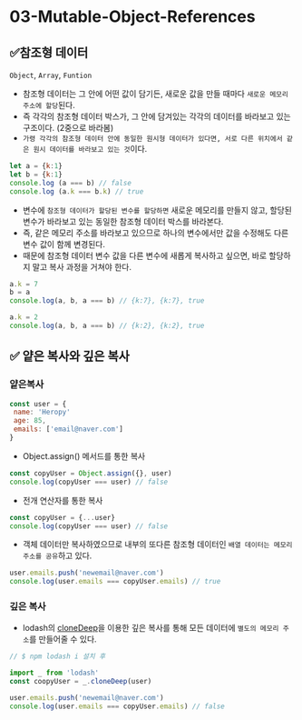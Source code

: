 # 03-Mutable-Object-References

## ✅참조형 데이터

`Object`, `Array`, `Funtion`

* 참조형 데이터는 그 안에 어떤 값이 담기든, 새로운 값을 만들 때마다 `새로운 메모리 주소에 할당`된다.
* 즉 각각의 참조형 데이터 박스가, 그 안에 담겨있는 각각의 데이터를 바라보고 있는 구조이다. (2중으로 바라봄)
* `가령 각각의 참조형 데이터 안에 동일한 원시형 데이터가 있다면, 서로 다른 위치에서 같은 원시 데이터를 바라보고 있는 것`이다.

```js
let a = {k:1}
let b = {k:1}
console.log (a === b) // false
console.log (a.k === b.k) // true
```

* 변수에 `참조형 데이터가 할당된 변수를 할당하면` 새로운 메모리를 만들지 않고, 할당된 변수가 바라보고 있는 동일한 참조형 데이터 박스를 바라본다.
* 즉, 같은 메모리 주소를 바라보고 있으므로 하나의 변수에서만 값을 수정해도 다른 변수 값이 함께 변경된다.
* 때문에 참조형 데이터 변수 값을 다른 변수에 새롭게 복사하고 싶으면, 바로 할당하지 말고 복사 과정을 거쳐야 한다.

```js
a.k = 7
b = a
console.log(a, b, a === b) // {k:7}, {k:7}, true

a.k = 2
console.log(a, b, a === b) // {k:2}, {k:2}, true
```



## ✅ 얕은 복사와 깊은 복사

### 얕은복사

```js
const user = {
 name: 'Heropy'
 age: 85,
 emails: ['email@naver.com']
}
```

* Object.assign() 메서드를 통한 복사

```js
const copyUser = Object.assign({}, user)
console.log(copyUser === user) // false
```

* 전개 연산자를 통한 복사

```js
const copyUser = {...user}
console.log(copyUser === user) // false
```

* 객체 데이터만 복사하였으므로 내부의 또다른 참조형 데이터인 `배열 데이터는 메모리 주소를 공유`하고 있다.

```js
user.emails.push('newemail@naver.com')
console.log(user.emails === copyUser.emails) // true
```

### 깊은 복사

* lodash의 [cloneDeep](https://lodash.com/docs/4.17.15#cloneDeep)을 이용한 깊은 복사를 통해 모든 데이터에 `별도의 메모리 주소`를 만들어줄 수 있다.

```js
// $ npm lodash i 설치 후

import _ from 'lodash'
const coopyUser = _.cloneDeep(user)
```

```js
user.emails.push('newemail@naver.com')
console.log(user.emails === copyUser.emails) // false
```
